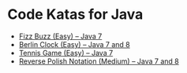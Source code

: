 # Code Katas for Java

- [Fizz Buzz (Easy) – Java 7][kata-1]
- [Berlin Clock (Easy) – Java 7 and 8][kata-1]
- [Tennis Game (Easy) – Java 7][kata-1]
- [Reverse Polish Notation (Medium) – Java 7 and 8][kata-1]

[kata-1]: http://technologyconversations.com/2014/03/12/java-tutorial-through-katas-fizz-buzz-easy/
[kata-2]: http://technologyconversations.com/2014/03/12/java-tutorial-through-katas-fizz-buzz-easy/
[kata-3]: http://technologyconversations.com/2014/04/23/java-tutorial-through-katas-tennis-game-easy/
[kata-4]: http://technologyconversations.com/2014/03/28/java-8-tutorial-through-katas-reverse-polish-notation-medium/
